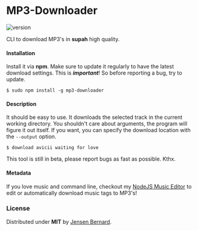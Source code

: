 # MP3-Downloader

![version](https://img.shields.io/badge/version-beta-blue.svg)

CLI to download MP3's in **supah** high quality.

#### Installation

Install it via **npm**. Make sure to update it regularly to have the latest download settings. This is ***important***! So before reporting a bug, try to update.

```
$ sudo npm install -g mp3-downloader
```

#### Description

It should be easy to use. It downloads the selected track in the current working directory. You shouldn't care about arguments, the program will figure it out itself. If you want, you can specify the download location with the `--output` option.

```
$ download avicii waiting for love
```

This tool is still in beta, please report bugs as fast as possible. Kthx.

#### Metadata

If you love music and command line, checkout my [NodeJS Music Editor](https://github.com/Jense5/NodeJS-Music-Editor) to edit or automatically download music tags to MP3's!

### License

Distributed under **MIT** by [Jensen Bernard](https://github.com/Jense5).
